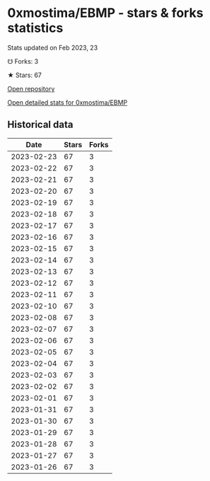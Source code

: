 # 0xmostima/EBMP - stars & forks statistics

Stats updated on Feb 2023, 23

☋ Forks: 3

★ Stars: 67

[Open repository](https://github.com/0xmostima/EBMP)

[Open detailed stats for 0xmostima/EBMP](https://reviewgithub.com/rep/0xmostima/EBMP)

## Historical data
| Date | Stars | Forks |
|------|-------|-------|
| 2023-02-23 | 67 | 3 | 
| 2023-02-22 | 67 | 3 | 
| 2023-02-21 | 67 | 3 | 
| 2023-02-20 | 67 | 3 | 
| 2023-02-19 | 67 | 3 | 
| 2023-02-18 | 67 | 3 | 
| 2023-02-17 | 67 | 3 | 
| 2023-02-16 | 67 | 3 | 
| 2023-02-15 | 67 | 3 | 
| 2023-02-14 | 67 | 3 | 
| 2023-02-13 | 67 | 3 | 
| 2023-02-12 | 67 | 3 | 
| 2023-02-11 | 67 | 3 | 
| 2023-02-10 | 67 | 3 | 
| 2023-02-08 | 67 | 3 | 
| 2023-02-07 | 67 | 3 | 
| 2023-02-06 | 67 | 3 | 
| 2023-02-05 | 67 | 3 | 
| 2023-02-04 | 67 | 3 | 
| 2023-02-03 | 67 | 3 | 
| 2023-02-02 | 67 | 3 | 
| 2023-02-01 | 67 | 3 | 
| 2023-01-31 | 67 | 3 | 
| 2023-01-30 | 67 | 3 | 
| 2023-01-29 | 67 | 3 | 
| 2023-01-28 | 67 | 3 | 
| 2023-01-27 | 67 | 3 | 
| 2023-01-26 | 67 | 3 | 

